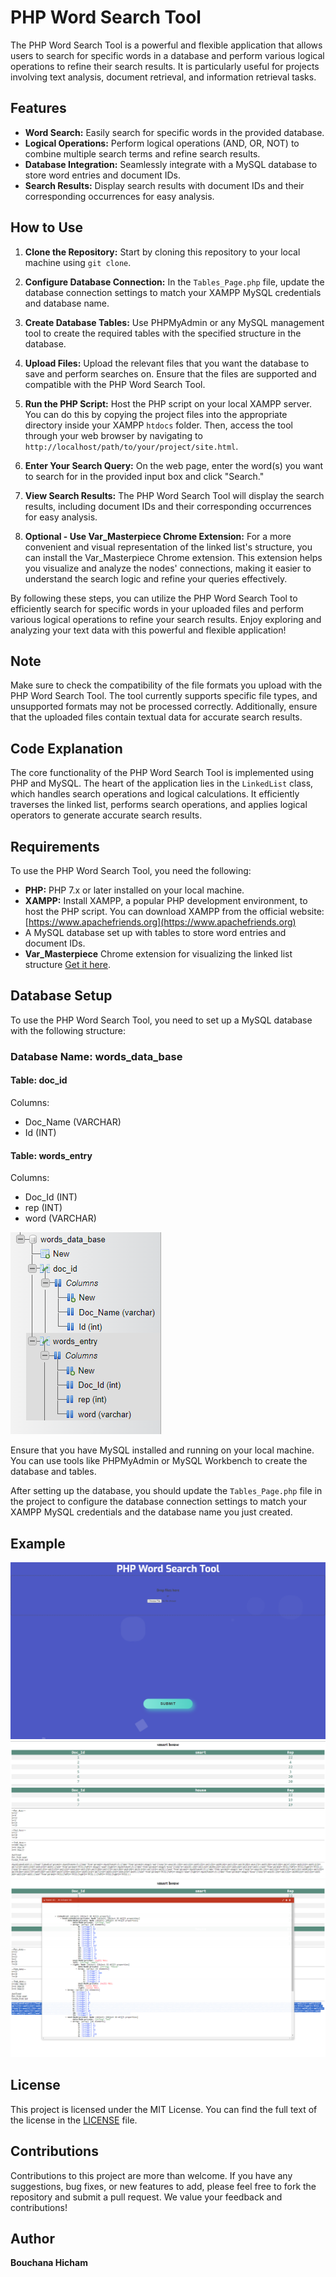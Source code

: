 # PHP Word Search Tool

The PHP Word Search Tool is a powerful and flexible application that allows users to search for specific words in a database and perform various logical operations to refine their search results. It is particularly useful for projects involving text analysis, document retrieval, and information retrieval tasks.

## Features

- **Word Search:** Easily search for specific words in the provided database.
- **Logical Operations:** Perform logical operations (AND, OR, NOT) to combine multiple search terms and refine search results.
- **Database Integration:** Seamlessly integrate with a MySQL database to store word entries and document IDs.
- **Search Results:** Display search results with document IDs and their corresponding occurrences for easy analysis.

## How to Use

1. **Clone the Repository:** Start by cloning this repository to your local machine using `git clone`.

2. **Configure Database Connection:** In the `Tables_Page.php` file, update the database connection settings to match your XAMPP MySQL credentials and database name.

3. **Create Database Tables:** Use PHPMyAdmin or any MySQL management tool to create the required tables with the specified structure in the database.

4. **Upload Files:** Upload the relevant files that you want the database to save and perform searches on. Ensure that the files are supported and compatible with the PHP Word Search Tool.

5. **Run the PHP Script:** Host the PHP script on your local XAMPP server. You can do this by copying the project files into the appropriate directory inside your XAMPP `htdocs` folder. Then, access the tool through your web browser by navigating to `http://localhost/path/to/your/project/site.html`.

6. **Enter Your Search Query:** On the web page, enter the word(s) you want to search for in the provided input box and click "Search."

7. **View Search Results:** The PHP Word Search Tool will display the search results, including document IDs and their corresponding occurrences for easy analysis.

8. **Optional - Use Var_Masterpiece Chrome Extension:** For a more convenient and visual representation of the linked list's structure, you can install the Var_Masterpiece Chrome extension. This extension helps you visualize and analyze the nodes' connections, making it easier to understand the search logic and refine your queries effectively.

By following these steps, you can utilize the PHP Word Search Tool to efficiently search for specific words in your uploaded files and perform various logical operations to refine your search results. Enjoy exploring and analyzing your text data with this powerful and flexible application!

## Note

Make sure to check the compatibility of the file formats you upload with the PHP Word Search Tool. The tool currently supports specific file types, and unsupported formats may not be processed correctly. Additionally, ensure that the uploaded files contain textual data for accurate search results.


## Code Explanation

The core functionality of the PHP Word Search Tool is implemented using PHP and MySQL. The heart of the application lies in the `LinkedList` class, which handles search operations and logical calculations. It efficiently traverses the linked list, performs search operations, and applies logical operators to generate accurate search results.

## Requirements

To use the PHP Word Search Tool, you need the following:

- **PHP:** PHP 7.x or later installed on your local machine.
- **XAMPP:** Install XAMPP, a popular PHP development environment, to host the PHP script. You can download XAMPP from the official website: [https://www.apachefriends.org](https://www.apachefriends.org)
- A MySQL database set up with tables to store word entries and document IDs.
- **Var_Masterpiece** Chrome extension for visualizing the linked list structure [Get it here](https://chrome.google.com/webstore/detail/varmasterpiece/chfhddogiigmfpkcmgfpolalagdcamkl).
## Database Setup

To use the PHP Word Search Tool, you need to set up a MySQL database with the following structure:

### Database Name: words_data_base

#### Table: doc_id

Columns:
- Doc_Name	(VARCHAR)
- Id	(INT)

#### Table: words_entry

Columns:

- Doc_Id (INT)
- rep (INT)
- word (VARCHAR)

![DataBase Structure](https://github.com/BouchanaHicham/PHP-WordSearchTool/blob/main/Examples/Database_Structure.png)

Ensure that you have MySQL installed and running on your local machine. You can use tools like PHPMyAdmin or MySQL Workbench to create the database and tables.

After setting up the database, you should update the `Tables_Page.php` file in the project to configure the database connection settings to match your XAMPP MySQL credentials and the database name you just created.

## Example
![Site Ui](https://github.com/BouchanaHicham/PHP-WordSearchTool/blob/main/Examples/Site_UI.png)
![Search query](https://github.com/BouchanaHicham/PHP-WordSearchTool/blob/main/Examples/query(smart_house).png)
![use of var_masteripiece extension](https://github.com/BouchanaHicham/PHP-WordSearchTool/blob/main/Examples/use_of_var_masterpiece.png)


## License

This project is licensed under the MIT License. You can find the full text of the license in the [LICENSE](LICENSE) file.

## Contributions

Contributions to this project are more than welcome. If you have any suggestions, bug fixes, or new features to add, please feel free to fork the repository and submit a pull request. We value your feedback and contributions!

## Author

**Bouchana Hicham**
